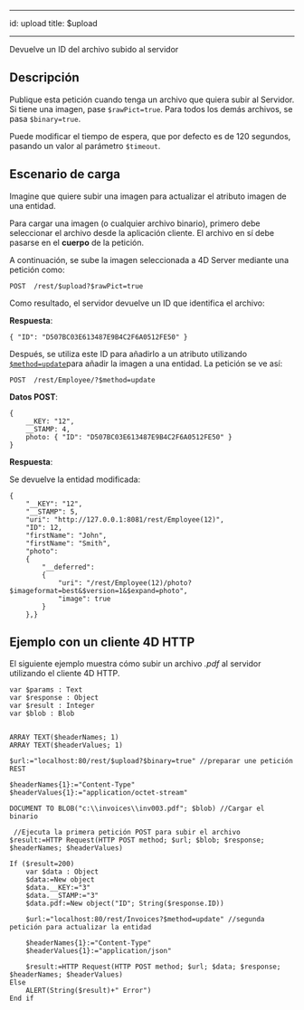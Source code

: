 - - -
id: upload title: $upload
- - -


Devuelve un ID del archivo subido al servidor

## Descripción

Publique esta petición cuando tenga un archivo que quiera subir al Servidor. Si tiene una imagen, pase `$rawPict=true`. Para todos los demás archivos, se pasa `$binary=true`.

Puede modificar el tiempo de espera, que por defecto es de 120 segundos, pasando un valor al parámetro `$timeout`.

## Escenario de carga

Imagine que quiere subir una imagen para actualizar el atributo imagen de una entidad.

Para cargar una imagen (o cualquier archivo binario), primero debe seleccionar el archivo desde la aplicación cliente. El archivo en sí debe pasarse en el **cuerpo** de la petición.

A continuación, se sube la imagen seleccionada a 4D Server mediante una petición como:

 `POST  /rest/$upload?$rawPict=true`

Como resultado, el servidor devuelve un ID que identifica el archivo:

**Respuesta**:

`{ "ID": "D507BC03E613487E9B4C2F6A0512FE50" }`

Después, se utiliza este ID para añadirlo a un atributo utilizando [`$method=update`]($method.md#methodupdate)para añadir la imagen a una entidad. La petición se ve así:

 `POST  /rest/Employee/?$method=update`

**Datos POST**:

```
{
    __KEY: "12",
    __STAMP: 4,
    photo: { "ID": "D507BC03E613487E9B4C2F6A0512FE50" } 
}
```

**Respuesta**:

Se devuelve la entidad modificada:

```
{
    "__KEY": "12", 
    "__STAMP": 5, 
    "uri": "http://127.0.0.1:8081/rest/Employee(12)", 
    "ID": 12, 
    "firstName": "John", 
    "firstName": "Smith",
    "photo":
    {
        "__deferred":
        {
            "uri": "/rest/Employee(12)/photo?$imageformat=best&$version=1&$expand=photo",
            "image": true
        }
    },}
```

## Ejemplo con un cliente 4D HTTP

El siguiente ejemplo muestra cómo subir un archivo *.pdf* al servidor utilizando el cliente 4D HTTP.

```4d
var $params : Text
var $response : Object
var $result : Integer
var $blob : Blob


ARRAY TEXT($headerNames; 1)
ARRAY TEXT($headerValues; 1)

$url:="localhost:80/rest/$upload?$binary=true" //preparar une petición REST

$headerNames{1}:="Content-Type"
$headerValues{1}:="application/octet-stream"

DOCUMENT TO BLOB("c:\\invoices\\inv003.pdf"; $blob) //Cargar el binario 

 //Ejecuta la primera petición POST para subir el archivo
$result:=HTTP Request(HTTP POST method; $url; $blob; $response; $headerNames; $headerValues)

If ($result=200) 
    var $data : Object
    $data:=New object
    $data.__KEY:="3"
    $data.__STAMP:="3"
    $data.pdf:=New object("ID"; String($response.ID)) 

    $url:="localhost:80/rest/Invoices?$method=update" //segunda petición para actualizar la entidad

    $headerNames{1}:="Content-Type"
    $headerValues{1}:="application/json"

    $result:=HTTP Request(HTTP POST method; $url; $data; $response; $headerNames; $headerValues)
Else
    ALERT(String($result)+" Error")
End if
```
